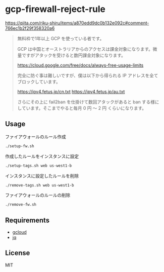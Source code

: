 # gcp-firewall-reject-rule

https://qiita.com/riku-shiru/items/a870edd9dc0b132e092c#comment-766ec1b2f29f358320a6


> 無料枠で1年以上 GCP を使っている者です。
> 
> GCP は中国とオーストラリアからのアクセスは課金対象になります。微量ですがアタックを受けると数円課金対象になります。
> 
> https://cloud.google.com/free/docs/always-free-usage-limits
> 
> 完全に防ぐ事は難しいですが、僕は以下から得られる IP アドレスを全てブロックしています。
> 
> https://ipv4.fetus.jp/cn.txt
> https://ipv4.fetus.jp/au.txt
> 
> さらにその上に fail2ban を仕掛けて数回アタックがあると ban する様にしています。そこまでやると毎月 0 円 ～ 2 円 くらいになります。

## Usage

ファイアウォールのルール作成

```sh
./setup-fw.sh
```

作成したルールをインスタンスに設定

```sh
./setup-tags.sh web us-west1-b 
```

インスタンスに設定したルールを削除

```sh
./remove-tags.sh web us-west1-b 
```

ファイアウォールのルールの削除

```sh
./remove-fw.sh
```

## Requirements

* [gcloud](https://cloud.google.com/sdk/gcloud/reference/)
* [jq](https://stedolan.github.io/jq/)


## License

MIT
